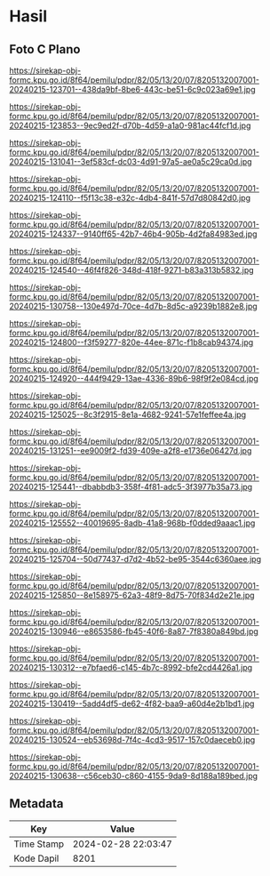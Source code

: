 # Hasil

## Foto C Plano

https://sirekap-obj-formc.kpu.go.id/8f64/pemilu/pdpr/82/05/13/20/07/8205132007001-20240215-123701--438da9bf-8be6-443c-be51-6c9c023a69e1.jpg

https://sirekap-obj-formc.kpu.go.id/8f64/pemilu/pdpr/82/05/13/20/07/8205132007001-20240215-123853--9ec9ed2f-d70b-4d59-a1a0-981ac44fcf1d.jpg

https://sirekap-obj-formc.kpu.go.id/8f64/pemilu/pdpr/82/05/13/20/07/8205132007001-20240215-131041--3ef583cf-dc03-4d91-97a5-ae0a5c29ca0d.jpg

https://sirekap-obj-formc.kpu.go.id/8f64/pemilu/pdpr/82/05/13/20/07/8205132007001-20240215-124110--f5f13c38-e32c-4db4-841f-57d7d80842d0.jpg

https://sirekap-obj-formc.kpu.go.id/8f64/pemilu/pdpr/82/05/13/20/07/8205132007001-20240215-124337--9140ff65-42b7-46b4-905b-4d2fa84983ed.jpg

https://sirekap-obj-formc.kpu.go.id/8f64/pemilu/pdpr/82/05/13/20/07/8205132007001-20240215-124540--46f4f826-348d-418f-9271-b83a313b5832.jpg

https://sirekap-obj-formc.kpu.go.id/8f64/pemilu/pdpr/82/05/13/20/07/8205132007001-20240215-130758--130e497d-70ce-4d7b-8d5c-a9239b1882e8.jpg

https://sirekap-obj-formc.kpu.go.id/8f64/pemilu/pdpr/82/05/13/20/07/8205132007001-20240215-124800--f3f59277-820e-44ee-871c-f1b8cab94374.jpg

https://sirekap-obj-formc.kpu.go.id/8f64/pemilu/pdpr/82/05/13/20/07/8205132007001-20240215-124920--444f9429-13ae-4336-89b6-98f9f2e084cd.jpg

https://sirekap-obj-formc.kpu.go.id/8f64/pemilu/pdpr/82/05/13/20/07/8205132007001-20240215-125025--8c3f2915-8e1a-4682-9241-57e1feffee4a.jpg

https://sirekap-obj-formc.kpu.go.id/8f64/pemilu/pdpr/82/05/13/20/07/8205132007001-20240215-131251--ee9009f2-fd39-409e-a2f8-e1736e06427d.jpg

https://sirekap-obj-formc.kpu.go.id/8f64/pemilu/pdpr/82/05/13/20/07/8205132007001-20240215-125441--dbabbdb3-358f-4f81-adc5-3f3977b35a73.jpg

https://sirekap-obj-formc.kpu.go.id/8f64/pemilu/pdpr/82/05/13/20/07/8205132007001-20240215-125552--40019695-8adb-41a8-968b-f0dded9aaac1.jpg

https://sirekap-obj-formc.kpu.go.id/8f64/pemilu/pdpr/82/05/13/20/07/8205132007001-20240215-125704--50d77437-d7d2-4b52-be95-3544c6360aee.jpg

https://sirekap-obj-formc.kpu.go.id/8f64/pemilu/pdpr/82/05/13/20/07/8205132007001-20240215-125850--8e158975-62a3-48f9-8d75-70f834d2e21e.jpg

https://sirekap-obj-formc.kpu.go.id/8f64/pemilu/pdpr/82/05/13/20/07/8205132007001-20240215-130946--e8653586-fb45-40f6-8a87-7f8380a849bd.jpg

https://sirekap-obj-formc.kpu.go.id/8f64/pemilu/pdpr/82/05/13/20/07/8205132007001-20240215-130312--e7bfaed6-c145-4b7c-8992-bfe2cd4426a1.jpg

https://sirekap-obj-formc.kpu.go.id/8f64/pemilu/pdpr/82/05/13/20/07/8205132007001-20240215-130419--5add4df5-de62-4f82-baa9-a60d4e2b1bd1.jpg

https://sirekap-obj-formc.kpu.go.id/8f64/pemilu/pdpr/82/05/13/20/07/8205132007001-20240215-130524--eb53698d-7f4c-4cd3-9517-157c0daeceb0.jpg

https://sirekap-obj-formc.kpu.go.id/8f64/pemilu/pdpr/82/05/13/20/07/8205132007001-20240215-130638--c56ceb30-c860-4155-9da9-8d188a189bed.jpg


## Metadata

| Key        | Value               |
| ---------- | ------------------- |
| Time Stamp | 2024-02-28 22:03:47 |
| Kode Dapil | 8201                |



